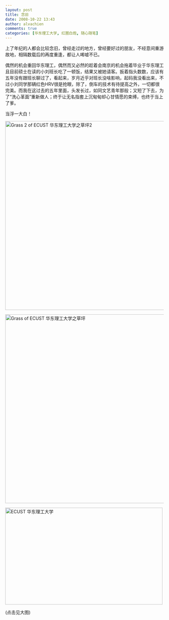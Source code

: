 ```yaml
---
layout: post
title: 念旧
date: 2008-10-22 13:43
author: alvachien
comments: true
categories: [华东理工大学, 红圈白炮, 随心随笔]
---
```

<div id="bp-5CD1AA99D25FD840_166-content">

上了年纪的人都会比较念旧，曾经走过的地方，曾经要好过的朋友，不经意间重游故地，相隔数载后的再度重逢，都让人唏嘘不已。

偶然的机会重回华东理工，偶然而又必然的趁着会南京的机会拖着毕业于华东理工且目前硕士在读的小刘班长吃了一顿饭，结果又被她请客。扳着指头数数，应该有五年没有跟班长聊过了，看起来，岁月近乎对班长没啥影响，起码我没看出来，不过小刘同学那辆红色HRV很是抢眼，除了，倒车的技术有待提高之外，一切都很完美。而我在这过去的五年里面，头发长过，如同文艺青年那般；又短了下去，为了“洗心革面”重新做人；终于让无名指套上沉甸甸却心甘情愿的束缚，也终于当上了爹。

当浮一大白！

<a title="Grass 2 of ECUST 华东理工大学之草坪2 by Alva Chien, on Flickr" href="http://www.flickr.com/photos/alvachien/2962157618/sizes/o/"><img src="http://farm4.static.flickr.com/3241/2962157618_917fbed1ea_b.jpg" alt="Grass 2 of ECUST 华东理工大学之草坪2" width="600" /></a>

<a title="Grass of ECUST 华东理工大学之草坪 by Alva Chien, on Flickr" href="http://www.flickr.com/photos/alvachien/2961314401/sizes/o/"><img src="http://farm4.static.flickr.com/3292/2961314401_acb41572e4_b.jpg" alt="Grass of ECUST 华东理工大学之草坪" width="600" /></a>

<a title="ECUST 华东理工大学 by Alva Chien, on Flickr" href="http://www.flickr.com/photos/alvachien/2962170242/sizes/o/"><img src="http://farm4.static.flickr.com/3284/2962170242_7230abefca.jpg" alt="ECUST 华东理工大学" width="500" height="308" /></a>

(点击见大图)

</div>

